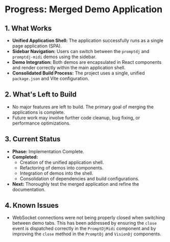 # Progress: Merged Demo Application

## 1. What Works

-   **Unified Application Shell:** The application successfully runs as a single page application (SPA).
-   **Sidebar Navigation:** Users can switch between the `promptdj` and `promptdj-midi` demos using the sidebar.
-   **Demo Integration:** Both demos are encapsulated in React components and render correctly within the main application shell.
-   **Consolidated Build Process:** The project uses a single, unified `package.json` and Vite configuration.

## 2. What's Left to Build

-   No major features are left to build. The primary goal of merging the applications is complete.
-   Future work may involve further code cleanup, bug fixing, or performance optimizations.

## 3. Current Status

-   **Phase:** Implementation Complete.
-   **Completed:**
    -   Creation of the unified application shell.
    -   Refactoring of demos into components.
    -   Integration of demos into the shell.
    -   Consolidation of dependencies and build configurations.
-   **Next:** Thoroughly test the merged application and refine the documentation.

## 4. Known Issues

-   WebSocket connections were not being properly closed when switching between demo tabs. This has been addressed by ensuring the `close` event is dispatched correctly in the `PromptDjMidi` component and by improving the `close` method in the `PromptDj` and `VisionDj` components.
